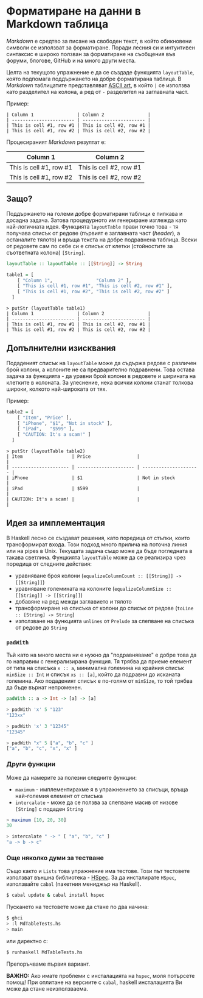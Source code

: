 <!--
```hs
import MdTable

import Data.List (intercalate)

```
-->


Форматиране на данни в Markdown таблица
=======================================

_Markdown_ е средтво за писане на свободен текст, в който обикновени символи се използват за форматиране. Поради лесния си и интуитивен синтаксис е широко ползван за форматиране на съобщения във форуми, блогове, GitHub и на много други места.

Целта на текущото упражнение е да се създаде функцията `layoutTable`, която подпомага поддържането на добре форматирана таблица. В _Markdown_ таблицатите представляват [ASCII art](https://en.wikipedia.org/wiki/Ascii_art), в който `|` се използва като разделител на колона, а ред от `-` разделител на заглавната част.

Пример:
```text
| Column 1                | Column 2                |
| ----------------------- | ----------------------- |
| This is cell #1, row #1 | This is cell #2, row #1 |
| This is cell #1, row #2 | This is cell #2, row #2 |
```

Процесираният _Markdown_ резултат е:

| Column 1                | Column 2                |
| ----------------------- | ----------------------- |
| This is cell #1, row #1 | This is cell #2, row #1 |
| This is cell #1, row #2 | This is cell #2, row #2 |


## Защо?

Поддържането на големи добре форматирани таблици е пипкава и досадна задача. Затова процедурното им генериране изглежда като най-логичната идея. Функцията `layoutTable` прави точно това - тя получава списък от редове (първият е заглавната част (_header_), а останалите тялото) и връща текста на добре подравнена таблица. Всеки от редовете сам по себе си е списък от клетки (стойностите за съответната колона) `[String]`.

```hs     
layoutTable :: layoutTable :: [[String]] -> String
```

```hs
table1 = [
    [ "Column 1",                "Column 2" ],
    [ "This is cell #1, row #1", "This is cell #2, row #1" ],
    [ "This is cell #1, row #2", "This is cell #2, row #2" ]
  ]
```
```hs-io
> putStr (layoutTable table1)
| Column 1                | Column 2                |
| ----------------------- | ----------------------- |
| This is cell #1, row #1 | This is cell #2, row #1 |
| This is cell #1, row #2 | This is cell #2, row #2 |
```


## Допълнителни изисквания

Подаденият списък на `layoutTable` може да съдържа редове с различен брой колони, а колоните не са предварително подравнени. Това остава задача за функцията - да уравни брой колони в редовете и ширината на клетките в колоната. За улеснение, нека всички колони станат толкова широки, колкото най-широката от тях.

Пример:

```hs
table2 = [
    [ "Item", "Price" ],
    [ "iPhone", "$1", "Not in stock" ],
    [ "iPad",   "$599" ],
    [ "CAUTION: It's a scam!" ]
  ]
```
```hs-io
> putStr (layoutTable table2)
| Item                  | Price                 |                       |
| --------------------- | --------------------- | --------------------- |
| iPhone                | $1                    | Not in stock          |
| iPad                  | $599                  |                       |
| CAUTION: It's a scam! |                       |                       |
```


## Идея за имплементация

В Haskell лесно се създават решения, като поредица от стъпки, които трансформират входа. Този подход много прилича на поточна линия или на pipes в Unix. Текущата задача също може да бъде погледната в такава светлина. Фунцкията `layoutTable` може да се реализира чрез поредица от следните действия:
 - уравняване броя колони (`equalizeColumnCount :: [[String]] -> [[String]]`)
 - уравняване големината на колоните (`equalizeColumnSize :: [[String]] -> [[String]]`)
 - добавяне на ред межди заглавието и тялото
 - трансформиране на списъка от колони до списък от редове (`toLine :: [String] -> String`)
 - използване на функцията `unlines` от `Prelude` за слепване на списъка от редове до `String`

### `padWith`

Тъй като на много места ни е нужно да "подравняваме" е добре това да го направим с генерализирана функция. Тя трябва да приеме елемент от типа на списъка `x :: a`, минимална големина на крайния списък `minSize :: Int` и списък `xs :: [a]`, който да подравни до исканата големина. Ако подаденият списък е по-голям от `minSize`, то той трябва да бъде върнат непроменен. 

```hs     
padWith :: a -> Int -> [a] -> [a]
```

```hs
> padWith 'x' 5 "123"
"123xx"

> padWith 'x' 3 "12345"
"12345"

> padWith "x" 5 ["a", "b", "c" ]
["a", "b", "c", "x", "x" ]
```

### Други функции

Може да намерите за полезни следните функции:
 - `maximum` - имплементирахме я в упражнението за списъци, връща най-големия елемент от списъка
 - `intercalate` - може да се ползва за слепване масив от низове `[String]` с подаден `String`

```hs
> maximum [10, 20, 30]
30

> intercalate " -> " [ "a", "b", "c" ]
"a -> b -> c"
```


### Още няколко думи за тестване

Също както и `Lists` това упражнение има тестове. Този път тестовете използват външна библиотека - [HSpec](http://hspec.github.io/). За да инсталирате `HSpec`, използвайте `cabal` (пакетния мениджър на Haskell).

```bash
$ cabal update & cabal install hspec
```

Пускането на тестовете може да стане по два начина:
```bash
$ ghci
> :l MdTableTests.hs
> main
```

или директно с:
```bash
$ runhaskell MdTableTests.hs
```

Препоръчваме първия вариант.

**ВАЖНО:** Ако имате проблеми с инсталацията на `hspec`, моля потърсете помощ! При оплитане на версиите с `cabal`, haskell инсталацията Ви може да стане неизползваема.
